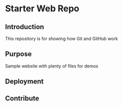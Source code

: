 # Starter Web Repo


## Introduction
This repository is for showing how Git and GitHub work

## Purpose

Sample website with plenty of files for demos

## Deployment

## Contribute